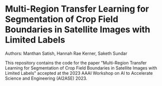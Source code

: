 # Multi-Region Transfer Learning for Segmentation of Crop Field Boundaries in Satellite Images with Limited Labels
Authors: Manthan Satish, Hannah Rae Kerner, Saketh Sundar

This repository contains the code for the paper "Multi-Region Transfer Learning for Segmentation of Crop Field Boundaries in Satellite Images with Limited Labels" accepted at the 2023 AAAI Workshop on AI to Accelerate Science and Engineering (AI2ASE) 2023.